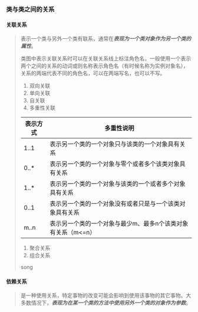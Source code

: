 ### 类与类之间的关系

#### 关联关系

> ​	表示一个类与另外一个类有联系，通常在***表现为一个类对象作为另一个类的属性***。
>
> ​	类图中表示关联关系时可以在关联关系线上标注角色名，一般使用一个表示两个之间的关系的动词或则名称表示角色名（有时候名称为实例对象名），关系的两端代表不同的角色名，可以在两端写名，也可以不写。
>
> 1. 双向关联
> 2. 单向关联
> 3. 自关联
> 4. 多重性关联
>
> | 表示方式 | 多重性说明                                                   |
> | -------- | ------------------------------------------------------------ |
> | 1..1     | 表示另一个类的一个对象只与该类的一个对象具有关系             |
> | 0..*     | 表示另一个类的一个对象与零个或者多个该类对象具有关系         |
> | 1..*     | 表示另一个类的一个对象与该类的一个或者多个对象具有关系       |
> | 0..1     | 表示另一个类的一个对象没有或者只是与一个该类对象具有关系     |
> | m..n     | 表示另一个类的一个对象与最少m、最多n个该类对象有关系（m<=n） |
>
> 
>
> 1. 聚合关系
> 2. 组合关系
>
> song

#### 依赖关系

> ​	是一种使用关系，特定事物的改变可能会影响到使用该事物的其它事物。大多数情况下，***表现为在某一个类的方法中使用另外一个类的对象作为参数***。

